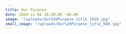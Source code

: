 ```yaml
---
title: Our Purpose
date: 2020-11-04 18:20:00 -08:00
image: "/uploads/Our%20Purpose_title_1920.jpg"
small_image: "/uploads/Our%20Purpose_title_960.jpg"
---
```


